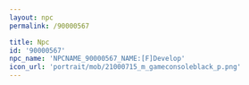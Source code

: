 ```yaml
---
layout: npc
permalink: /90000567

title: Npc
id: '90000567'
npc_name: 'NPCNAME_90000567_NAME:[F]Develop'
icon_url: 'portrait/mob/21000715_m_gameconsoleblack_p.png'
---
```

